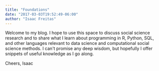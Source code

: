 ```yaml
---
title: "Foundations"
date: "2017-03-03T19:52:49-06:00"
author: "Isaac Freitas"
---
```


Welcome to my blog. I hope to use this space to discuss social science research and to share what I learn about programming in R, Python, SQL, and other languages relevant to data science and computational social science methods.  I can't promise any deep wisdom, but hopefully I offer snippets of useful knowledge as I go along.

Cheers,
Isaac  
